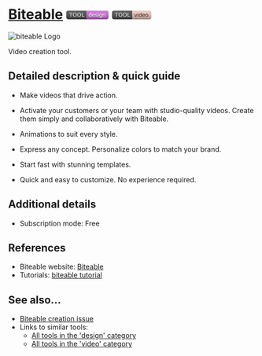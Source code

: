 # [Biteable](https://biteable.com/)  [<img src="images/design.png" align="bottom">](https://github.com/e-CLOSE/Toolbox/issues?q=label%3A01_TOOL+label%3Adesign) [<img src="images/video.png" align="bottom">](https://github.com/e-CLOSE/Toolbox/issues?q=label%3A01_TOOL+label%3Avideo)

![biteable Logo](https://user-images.githubusercontent.com/96419022/157402019-16f4d70c-a59b-4858-bbd1-6765ff63b2a8.png)

Video creation tool.


## Detailed description & quick guide

+ Make videos that drive action.

+ Activate your customers or your team with studio-quality videos. Create them simply and collaboratively with Biteable.

+ Animations to suit every style.

+ Express any concept. Personalize colors to match your brand.

+ Start fast with stunning templates.

+ Quick and easy to customize. No experience required.


## Additional details

- Subscription mode: Free


## References

- Biteable website: [Biteable](https://biteable.com/)
- Tutorials: [biteable tutorial](https://www.youtube.com/c/BiteableVideoMaker/videos)


## See also...

- [Biteable creation issue](https://github.com/e-CLOSE/Toolbox/issues/94)
- Links to similar tools:
  - [All tools in the 'design' category](https://github.com/e-CLOSE/Toolbox/issues?q=label%3A01_TOOL+label%3Adesign)
  - [All tools in the 'video' category](https://github.com/e-CLOSE/Toolbox/issues?q=label%3A01_TOOL+label%3Avideo)

